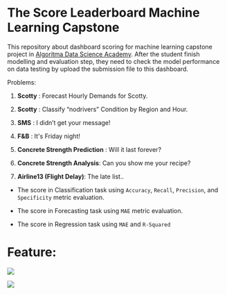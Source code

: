The Score Leaderboard Machine Learning Capstone
===============================================

This repository about dashboard scoring for machine learning capstone project in [Algoritma Data Science Academy](https://algorit.ma/data-science-academy/). After the student finish modelling and evaluation step, they need to check the model performance on data testing by upload the submission file to this dashboard.

Problems:

1.  **Scotty** : Forecast Hourly Demands for Scotty.

2.  **Scotty** : Classify “nodrivers” Condition by Region and Hour.

3.  **SMS** : I didn’t get your message!

4.  **F&B** : It's Friday night!

5.  **Concrete Strength Prediction** : Will it last forever?

6.  **Concrete Strength Analysis**: Can you show me your recipe?

7.  **Airline13 (Flight Delay)**: The late list..


-   The score in Classification task using `Accuracy`, `Recall`, `Precision`,
    and `Specificity` metric evaluation.

-   The score in Forecasting task using `MAE` metric evaluation.

-   The score in Regression task using `MAE` and `R-Squared`

Feature:
========

![](img/pic3.png)

![](img/pic1.png)


